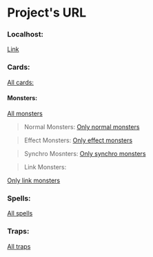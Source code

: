 # Project's URL

### Localhost:
[Link](http://localhost:8080//h2-console/login.jsp)

### Cards:
[All cards:](http://localhost:8080/cards)

#### Monsters:
[All monsters](http://localhost:8080/cards/monsters)

>Normal Monsters:
[Only normal monsters](http://localhost:8080/cards/monsters/normals)

>Effect Monsters:
[Only effect monsters](http://localhost:8080/cards/monsters/effects)

>Synchro Mosnters:
[Only synchro monsters](http://localhost:8080/cards/monsters/synchros)

>Link Monsters:

[Only link monsters](http://localhost:8080/cards/monsters/links)

### Spells:
[All spells](http://localhost:8080/cards/spells)

### Traps:
[All traps](http://localhost:8080/cards/traps)